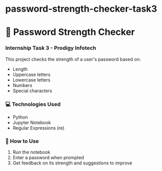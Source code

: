 # password-strength-checker-task3
# 🔐 Password Strength Checker

### Internship Task 3 - Prodigy Infotech

This project checks the strength of a user's password based on:
- Length
- Uppercase letters
- Lowercase letters
- Numbers
- Special characters

### 💻 Technologies Used
- Python
- Jupyter Notebook
- Regular Expressions (re)

### 🧪 How to Use
1. Run the notebook
2. Enter a password when prompted
3. Get feedback on its strength and suggestions to improve
